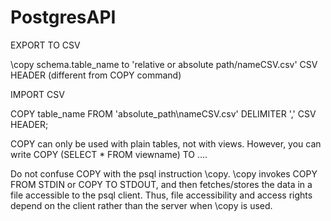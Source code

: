 # PostgresAPI


EXPORT TO CSV

\copy schema.table_name to 'relative or absolute path/nameCSV.csv' CSV HEADER
(different from COPY command)

IMPORT CSV 

COPY table_name
FROM 'absolute_path\nameCSV.csv'
DELIMITER ','
CSV HEADER;


COPY can only be used with plain tables, not with views. However, you can write COPY (SELECT * FROM viewname) TO ....

Do not confuse COPY with the psql instruction \copy. \copy invokes COPY FROM STDIN or COPY TO STDOUT, and then fetches/stores the data in a file accessible to the psql client. Thus, file accessibility and access rights depend on the client rather than the server when \copy is used.